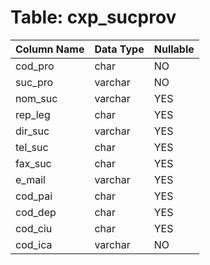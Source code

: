 # Table: cxp_sucprov

| Column Name | Data Type | Nullable |
|-------------|-----------|----------|
| cod_pro | char | NO |
| suc_pro | varchar | NO |
| nom_suc | varchar | YES |
| rep_leg | char | YES |
| dir_suc | varchar | YES |
| tel_suc | char | YES |
| fax_suc | char | YES |
| e_mail | varchar | YES |
| cod_pai | char | YES |
| cod_dep | char | YES |
| cod_ciu | char | YES |
| cod_ica | varchar | NO |
